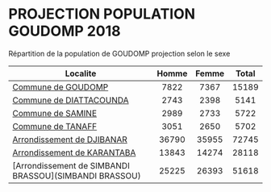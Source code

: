 # PROJECTION POPULATION GOUDOMP 2018
	
Répartition de la population de GOUDOMP projection selon le sexe
	
| Localite  | Homme | Femme | Total |
| --------- |:-----:|:-----:|:-----:|
| [Commune de GOUDOMP](GOUDOMP) | 7822 | 7367 | 15189 |
| [Commune de DIATTACOUNDA](DIATTACOUNDA) | 2743 | 2398 | 5141 |
| [Commune de SAMINE](SAMINE) | 2989 | 2733 | 5722 |
| [Commune de TANAFF](TANAFF) | 3051 | 2650 | 5702 |
| [Arrondissement de DJIBANAR](DJIBANAR) | 36790 | 35955 | 72745 |
| [Arrondissement de KARANTABA](KARANTABA) | 13843 | 14274 | 28118 |
| [Arrondissement de SIMBANDI BRASSOU](SIMBANDI BRASSOU) | 25225 | 26393 | 51618 |

